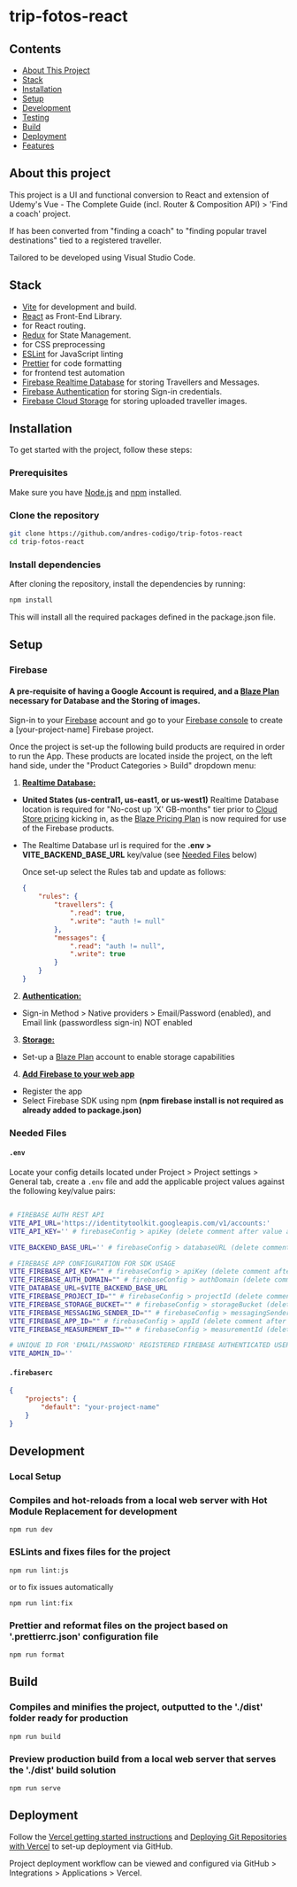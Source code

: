 # trip-fotos-react

## Contents

- [About This Project](#about-this-project)
- [Stack](#stack)
- [Installation](#installation)
- [Setup](#setup)
- [Development](#development)
- [Testing](#testing)
- [Build](#build)
- [Deployment](#deployment)
- [Features](#features)

## About this project

This project is a UI and functional conversion to React and extension of Udemy's Vue - The Complete Guide (incl. Router & Composition API) > 'Find a coach' project.

If has been converted from "finding a coach" to "finding popular travel destinations" tied to a registered traveller.

Tailored to be developed using Visual Studio Code.

## Stack

- [Vite](https://vite.dev/) for development and build.
- [React](https://react.dev/) as Front-End Library.
- []() for React routing.
- [Redux](https://redux.js.org/) for State Management.
- []() for CSS preprocessing
- [ESLint](https://eslint.org/) for JavaScript linting
- [Prettier](https://prettier.io/) for code formatting
- []() for frontend test automation
- [Firebase Realtime Database](https://firebase.google.com/docs/database) for storing Travellers and Messages.
- [Firebase Authentication](https://firebase.google.com/docs/auth) for storing Sign-in credentials.
- [Firebase Cloud Storage](https://firebase.google.com/docs/storage) for storing uploaded traveller images.

## Installation

To get started with the project, follow these steps:

### Prerequisites

Make sure you have [Node.js](https://nodejs.org/) and [npm](https://www.npmjs.com/) installed.

### Clone the repository

```bash
git clone https://github.com/andres-codigo/trip-fotos-react
cd trip-fotos-react
```

### Install dependencies

After cloning the repository, install the dependencies by running:

```bash
npm install
```

This will install all the required packages defined in the package.json file.

## Setup

### Firebase

#### A pre-requisite of having a Google Account is required, and a [Blaze Plan](https://firebase.google.com/pricing?hl=en) necessary for Database and the Storing of images.

Sign-in to your [Firebase](https://firebase.google.com) account and go to your [Firebase console](https://console.firebase.google.com) to create a [your-project-name] Firebase project.

Once the project is set-up the following build products are required in order to run the App. These products are located inside the project, on the left hand side, under the "Product Categories > Build" dropdown menu:

1.  <u>**Realtime Database:**</u>

- **United States (us-central1, us-east1, or us-west1)** Realtime Database location is required for "No-cost up 'X' GB-months" tier prior to [Cloud Store pricing](https://cloud.google.com/storage/pricing?authuser=0#regions) kicking in, as the [Blaze Pricing Plan](https://firebase.google.com/pricing?hl=en) is now required for use of the Firebase products.
- The Realtime Database url is required for the **.env > VITE_BACKEND_BASE_URL** key/value (see [Needed Files](#needed-files) below)

    Once set-up select the Rules tab and update as follows:

    ```json
    {
    	"rules": {
    		"travellers": {
    			".read": true,
    			".write": "auth != null"
    		},
    		"messages": {
    			".read": "auth != null",
    			".write": true
    		}
    	}
    }
    ```

2.  <u>**Authentication:**</u>

- Sign-in Method > Native providers > Email/Password (enabled), and Email link (passwordless sign-in) NOT enabled

3.  <u>**Storage:**</u>

- Set-up a [Blaze Plan](https://firebase.google.com/pricing?hl=en) account to enable storage capabilities

4. <u>**Add Firebase to your web app**</u>

- Register the app
- Select Firebase SDK using npm **(npm firebase install is not required as already added to package.json)**

### Needed Files

#### `.env`

Locate your config details located under Project > Project settings > General tab, create a `.env` file and add the applicable project values against the following key/value pairs:

```bash

# FIREBASE AUTH REST API
VITE_API_URL='https://identitytoolkit.googleapis.com/v1/accounts:'
VITE_API_KEY='' # firebaseConfig > apiKey (delete comment after value added)

VITE_BACKEND_BASE_URL='' # firebaseConfig > databaseURL (delete comment after value added)

# FIREBASE APP CONFIGURATION FOR SDK USAGE
VITE_FIREBASE_API_KEY="" # firebaseConfig > apiKey (delete comment after value added)
VITE_FIREBASE_AUTH_DOMAIN="" # firebaseConfig > authDomain (delete comment after value added)
VITE_DATABASE_URL=$VITE_BACKEND_BASE_URL
VITE_FIREBASE_PROJECT_ID="" # firebaseConfig > projectId (delete comment after value added)
VITE_FIREBASE_STORAGE_BUCKET="" # firebaseConfig > storageBucket (delete comment after value added)
VITE_FIREBASE_MESSAGING_SENDER_ID="" # firebaseConfig > messagingSenderId (delete comment after value added)
VITE_FIREBASE_APP_ID="" # firebaseConfig > appId (delete comment after value added)
VITE_FIREBASE_MEASUREMENT_ID="" # firebaseConfig > measurementId (delete comment after value added)

# UNIQUE ID FOR 'EMAIL/PASSWORD' REGISTERED FIREBASE AUTHENTICATED USER THAT WILL HAVE ADMIN RIGHTS ON APP, ALLOWING FOR THE DELETION OF TRAVELLERS FROM THE UI FRONT END, EXCLUDING REGISTERED ADMIN USER
VITE_ADMIN_ID=''

```

#### `.firebaserc`

```json
{
	"projects": {
		"default": "your-project-name"
	}
}
```

## Development

### Local Setup

### Compiles and hot-reloads from a local web server with Hot Module Replacement for development

```
npm run dev
```

### ESLints and fixes files for the project

```
npm run lint:js
```

or to fix issues automatically

```
npm run lint:fix
```

### Prettier and reformat files on the project based on '.prettierrc.json' configuration file

```
npm run format
```

## Build

### Compiles and minifies the project, outputted to the './dist' folder ready for production

```
npm run build
```

### Preview production build from a local web server that serves the './dist' build solution

```
npm run serve
```

## Deployment

Follow the [Vercel getting started instructions](https://vercel.com/docs/getting-started-with-vercel) and [Deploying Git Repositories with Vercel](https://vercel.com/docs/deployments/git) to set-up deployment via GitHub.

Project deployment workflow can be viewed and configured via GitHub > Integrations > Applications > Vercel.
